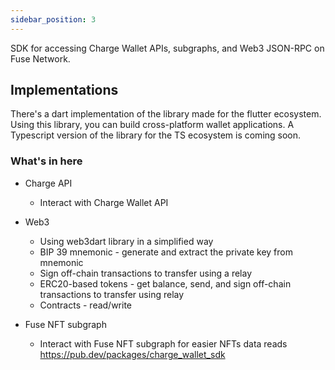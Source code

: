 ```yaml
---
sidebar_position: 3
---
```


SDK for accessing Charge Wallet APIs, subgraphs, and Web3 JSON-RPC on Fuse Network.

## Implementations

There's a dart implementation of the library made for the flutter ecosystem. Using this library, you can build cross-platform wallet applications.
A Typescript version of the library for the TS ecosystem is coming soon.

### What's in here

- Charge API

  - Interact with Charge Wallet API

- Web3

  - Using web3dart library in a simplified way
  - BIP 39 mnemonic - generate and extract the private key from mnemonic
  - Sign off-chain transactions to transfer using a relay
  - ERC20-based tokens - get balance, send, and sign off-chain transactions to transfer using relay
  - Contracts - read/write

- Fuse NFT subgraph

  - Interact with Fuse NFT subgraph for easier NFTs data reads
    https://pub.dev/packages/charge_wallet_sdk
